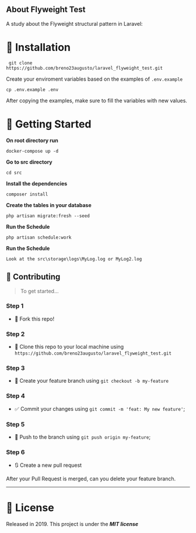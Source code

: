 ## About Flyweight Test

A study about the Flyweight structural pattern in Laravel:

# 👷 Installation

``` git clone https://github.com/breno23augusto/laravel_flyweight_test.git```

Create your enviroment variables based on the examples of ```.env.example```

```cp .env.example .env```

After copying the examples, make sure to fill the variables with new values.

# 🏃 Getting Started

<b>On root directory run</b>

``docker-compose up -d``

<b>Go to src directory</b>

``cd src``

<b>Install the dependencies</b>

``composer install``

<b>Create the tables in your database</b>

```php artisan migrate:fresh --seed```

<b>Run the Schedule</b>

```php artisan schedule:work```

<b>Run the Schedule</b>

```Look at the src\storage\logs\MyLog.log or MyLog2.log```

## 🤔 Contributing

> To get started...

### Step 1

- 🍴 Fork this repo!

### Step 2

- 👯 Clone this repo to your local machine using `https://github.com/breno23augusto/laravel_flyweight_test.git`

### Step 3

- 🎋 Create your feature branch using `git checkout -b my-feature`

### Step 4

- ✅ Commit your changes using `git commit -m 'feat: My new feature'`;

### Step 5

- 📌 Push to the branch using `git push origin my-feature`;

### Step 6

- 🔃 Create a new pull request

After your Pull Request is merged, can you delete your feature branch.

---

# 📕 License

Released in 2019.
This project is under the ***MIT license***